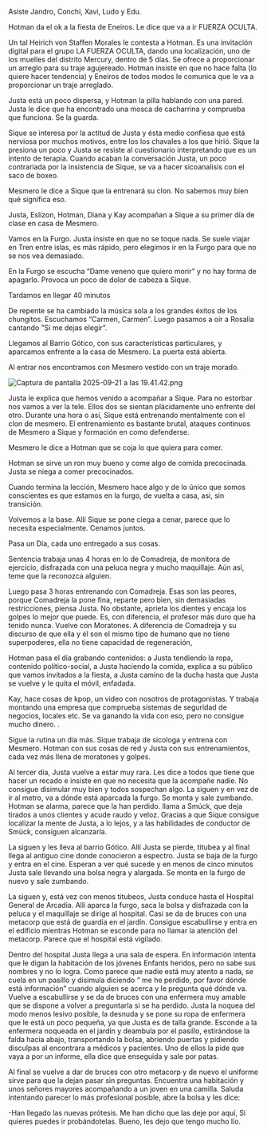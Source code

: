 Asiste Jandro, Conchi, Xavi, Ludo y Edu. 

Hotman da el ok a la fiesta de Eneiros. Le dice que va a ir FUERZA OCULTA. 

Un tal Heirich von Staffen Morales le contesta a Hotman. Es una invitación digital para el grupo LA FUERZA OCULTA, dando una localización, uno de los muelles del distrito Mercury, dentro de 5 días. Se ofrece a proporcionar un arreglo para su traje agujereado. Hotman insiste en que no hace falta (lo quiere hacer tendencia) y Eneiros de todos modos le comunica que le va a  proporcionar un traje arreglado. 

Justa está un poco dispersa, y Hotman la pilla hablando con una pared. Justa le dice que ha encontrado una mosca de cacharrina y comprueba que funciona. Se la guarda. 

Sique se interesa por la actitud de Justa y ésta medio confiesa que está nerviosa por muchos motivos, entre los los chavales a los que hirió. Sique la presiona un poco y Justa se resiste al cuestionario interpretando que es un intento de terapia. Cuando acaban la conversación Justa, un poco contrariada por la insistencia de Sique,  se va a hacer sicoanalisis con el saco de boxeo. 

Mesmero le dice a Sique que la entrenará su clon. No sabemos muy bien qué significa eso.  

Justa, Eslizon, Hotman, Diana y Kay acompañan a Sique a su primer día de clase en casa de Mesmero. 

Vamos en la Furgo. Justa insiste en que no se toque nada. Se suele viajar en Tren entre islas, es más rápido, pero elegimos ir en la Furgo para que no se nos vea demasiado. 

En la  Furgo se escucha “Dame veneno que quiero morir” y no hay forma de apagarlo. Provoca un poco de dolor de cabeza a Sique.  

Tardamos en llegar 40 minutos

De repente se ha cambiado la música sola a los grandes éxitos de los chungitos. Escuchamos “Carmen, Carmen”. Luego pasamos a oír a Rosalía cantando ”Si me dejas elegir”. 

Llegamos al Barrio Gótico, con sus características particulares, y aparcamos enfrente a la casa de Mesmero. La puerta está abierta. 

Al entrar nos encontramos con Mesmero vestido con un traje morado. 

![Captura de pantalla 2025-09-21 a las 19.41.42.png](attachment:63379eca-6acd-4100-8edd-91858ec87bf2:Captura_de_pantalla_2025-09-21_a_las_19.41.42.png)

Justa le explica que hemos venido a acompañar a Sique. Para no estorbar nos vamos a ver la tele. Ellos dos se sientan plácidamente uno enfrente del otro. Durante una hora o así, Sique está entrenando mentalmente con el clon de mesmero. El entrenamiento es bastante brutal, ataques continuos de Mesmero a Sique y formación en como defenderse. 

Mesmero le dice a Hotman que se coja lo que quiera para comer. 

Hotman se sirve un ron muy bueno y come algo de comida precocinada. Justa se niega a comer precocinados. 

Cuando termina la lección, Mesmero hace algo y de lo único que somos conscientes es que estamos en la furgo, de vuelta a casa, asi, sin transición.  

Volvemos a la base. Allí Sique se pone ciega a cenar, parece que lo necesita especialmente. Cenamos juntos. 

Pasa un Día, cada uno entregado a sus cosas. 

Sentencia trabaja unas 4 horas en lo de Comadreja, de monitora de ejercicio, disfrazada con una peluca negra y mucho maquillaje. Aún así, teme que la reconozca alguien. 

Luego pasa 3 horas entrenando con Comadreja. Esas son las peores, porque Comadreja la pone fina, reparte pero bien, sin demasiadas restricciones, piensa Justa. No obstante, aprieta los dientes y encaja los golpes lo mejor  que puede. Es, con diferencia, el profesor más duro que ha tenido nunca. Vuelve con Moratones. A diferencia de Comadreja y su discurso de que ella y él son el mismo tipo de humano que no tiene superpoderes, ella no tiene capacidad de regeneración, 

Hotman pasa el día grabando contenidos: a Justa tendiendo la ropa, contenido político-social, a Justa haciendo la comida,  explica a su público que vamos invitados a la fiesta, a Justa camino de la ducha hasta que Justa se vuelve y le quita el móvil, enfadada.   

Kay, hace cosas de kpop, un video con nosotros de protagonistas. Y trabaja montando una empresa que comprueba sistemas de seguridad de negocios, locales etc. Se va ganando la vida con eso, pero no consigue mucho dinero. . 

Sigue la rutina un día más. Sique trabaja de sicologa y entrena con Mesmero. Hotman con sus cosas de red y Justa con sus entrenamientos, cada vez más llena de moratones y golpes. 

Al tercer día, Justa vuelve a estar muy rara. Les dice a todos que tiene que hacer un recado e insiste en que no necesita que la acompañe nadie. No consigue disimular muy bien y todos sospechan algo. La siguen y en vez de ir al metro, va a dónde está aparcada la furgo. Se monta y sale zumbando. Hotman se alarma, parece que la han perdido. llama a Smúck, que deja tirados a unos clientes y acude raudo y veloz. Gracias a que Sique consigue localizar la mente de Justa, a lo lejos, y a las habilidades de conductor de Smück, consiguen alcanzarla. 

La siguen y les lleva al barrio Gótico. Allí Justa se pierde, titubea y al final llega al antiguo cine donde conocieron a espectro. Justa se baja de la furgo y entra en el cine. Esperan a ver qué sucede y en menos de cinco minutos Justa sale llevando una bolsa negra y alargada. Se monta en la furgo de nuevo y sale zumbando. 

La siguen y, está vez con menos titubeos, Justa conduce hasta el Hospital General de Arcadia. Allí aparca la furgo, saca la bolsa y disfrazada con la peluca y el maquillaje se dirige al hospital. Casi se da de bruces con una metacorp que está de guardia en el jardín. Consigue escabullirse y entra en el edificio mientras Hotman se esconde para no llamar la atención del metacorp. Parece que el hospital está vigilado. 

Dentro del hospital Justa llega a una sala de espera. En información intenta que le digan la habitación de los jóvenes Enfants heridos, pero no sabe sus nombres y no lo logra.  Como parece que nadie está muy atento a nada, se cuela en un pasillo y disimula diciendo “ me he perdido, por favor dónde está información” cuando alguien se acerca y le pregunta qué dónde va. Vuelve a escabullirse y se da de bruces con una enfermera muy amable que se dispone a volver a preguntarla si se ha perdido. Justa la noquea del modo menos lesivo posible, la desnuda y se pone su ropa de enfermera que le está un poco pequeña, ya que Justa es de talla grande. Esconde a la enfermera noqueada en el jardín y deambula por el pasillo, estirándose la falda hacia abajo, transportando la bolsa, abriendo puertas y pidiendo disculpas al encontrara a médicos y pacientes. Uno de ellos la pide que vaya a por un informe, ella dice que enseguida y sale por patas. 

Al final se vuelve a dar de bruces con otro metacorp y de nuevo el uniforme sirve para que la dejan pasar sin preguntas. Encuentra una habitación y unos señores mayores acompañando a un joven en una camilla. Saluda intentando parecer lo más profesional posible, abre la bolsa y les dice:

-Han llegado las nuevas prótesis. Me han dicho que las deje por aquí, Si quieres puedes ir probándotelas. Bueno, les dejo que tengo mucho lío.